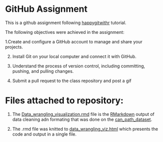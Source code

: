 # GitHub Assignment


This is a github assignment following [happygitwithr](https://happygitwithr.com/) tutorial.

The following objectives were achieved in the assignment:

1.Create and configure a GitHub account to manage and share your projects.

2. Install Git on your local computer and connect it with GitHub.

3. Understand the process of version control, including committing, pushing, and pulling changes.

4. Submit a pull request to the class repository and post a gif


# Files attached to repository:

1.  The [Data_wrangling_visualization.rmd](https://github.com/Bernard-AI4PH/git_assignment/commit/29f5bc999283701884d1b93de62878835f93c973) file is the [RMarkdown](https://rmarkdown.rstudio.com/) output of 
data cleaning adn formating that was done on the [can_path_dataset](https://canpath.ca/student-dataset/).

2. The .rmd file was knitted to [data_wrangling_viz.html](https://github.com/Bernard-AI4PH/git_assignment/commit/5cd00ba46c506f16a294d3dcf793f3a315c9e907) which presents the code and output in a single file.